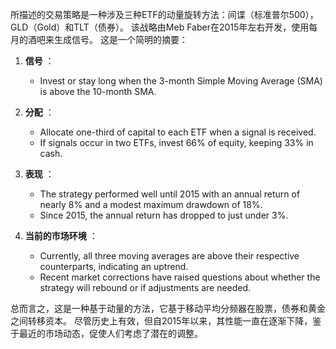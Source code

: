 所描述的交易策略是一种涉及三种ETF的动量旋转方法：间谍（标准普尔500），GLD（Gold）和TLT（债券）。 该战略由Meb Faber在2015年左右开发，使用每月的酒吧来生成信号。 这是一个简明的摘要：

1. **信号** ：
   - Invest or stay long when the 3-month Simple Moving Average (SMA) is above the 10-month SMA.
   
2. **分配** ：
   - Allocate one-third of capital to each ETF when a signal is received.
   - If signals occur in two ETFs, invest 66% of equity, keeping 33% in cash.

3. **表现** ：
   - The strategy performed well until 2015 with an annual return of nearly 8% and a modest maximum drawdown of 18%.
   - Since 2015, the annual return has dropped to just under 3%.

4. **当前的市场环境** ：
   - Currently, all three moving averages are above their respective counterparts, indicating an uptrend.
   - Recent market corrections have raised questions about whether the strategy will rebound or if adjustments are needed.

总而言之，这是一种基于动量的方法，它基于移动平均分频器在股票，债券和黄金之间转移资本。 尽管历史上有效，但自2015年以来，其性能一直在逐渐下降，鉴于最近的市场动态，促使人们考虑了潜在的调整。